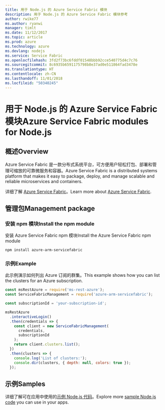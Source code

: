 ```yaml
---
title: 用于 Node.js 的 Azure Service Fabric 模块
description: 用于 Node.js 的 Azure Service Fabric 模块参考
author: rwike77
ms.author: ryanwi
manager: timlt
ms.date: 11/12/2017
ms.topic: article
ms.prod: azure
ms.technology: azure
ms.devlang: nodejs
ms.service: Service Fabric
ms.openlocfilehash: 3fd2f73bc6fddf01548bbb92cce540775d4c7c76
ms.sourcegitcommit: 8c6935b6591175798b8e37ad0e511864fad3478e
ms.translationtype: HT
ms.contentlocale: zh-CN
ms.lasthandoff: 11/01/2018
ms.locfileid: "50340245"
---
```

# <a name="azure-service-fabric-modules-for-nodejs"></a><span data-ttu-id="62831-103">用于 Node.js 的 Azure Service Fabric 模块</span><span class="sxs-lookup"><span data-stu-id="62831-103">Azure Service Fabric modules for Node.js</span></span>

## <a name="overview"></a><span data-ttu-id="62831-104">概述</span><span class="sxs-lookup"><span data-stu-id="62831-104">Overview</span></span>

<span data-ttu-id="62831-105">Azure Service Fabric 是一款分布式系统平台，可方便用户轻松打包、部署和管理可缩放的可靠微服务和容器。</span><span class="sxs-lookup"><span data-stu-id="62831-105">Azure Service Fabric is a distributed systems platform that makes it easy to package, deploy, and manage scalable and reliable microservices and containers.</span></span>

<span data-ttu-id="62831-106">详细了解 [Azure Service Fabric](https://docs.microsoft.com/azure/service-fabric/service-fabric-overview)。</span><span class="sxs-lookup"><span data-stu-id="62831-106">Learn more about [Azure Service Fabric](https://docs.microsoft.com/azure/service-fabric/service-fabric-overview).</span></span>

## <a name="management-package"></a><span data-ttu-id="62831-107">管理包</span><span class="sxs-lookup"><span data-stu-id="62831-107">Management package</span></span>

### <a name="install-the-npm-module"></a><span data-ttu-id="62831-108">安装 npm 模块</span><span class="sxs-lookup"><span data-stu-id="62831-108">Install the npm module</span></span>

<span data-ttu-id="62831-109">安装 Azure Service Fabric npm 模块</span><span class="sxs-lookup"><span data-stu-id="62831-109">Install the Azure Service Fabric npm module</span></span>

```bash
npm install azure-arm-servicefabric
```

### <a name="example"></a><span data-ttu-id="62831-110">示例</span><span class="sxs-lookup"><span data-stu-id="62831-110">Example</span></span>

<span data-ttu-id="62831-111">此示例演示如何列出 Azure 订阅的群集。</span><span class="sxs-lookup"><span data-stu-id="62831-111">This example shows how you can list the clusters for an Azure subscription.</span></span>

```javascript
const msRestAzure = require('ms-rest-azure');
const ServiceFabricManagement = require('azure-arm-servicefabric');

const subscriptionId = 'your-subscription-id';

msRestAzure
  .interactiveLogin()
  .then(credentials => {
    const client = new ServiceFabricManagement(
      credentials,
      subscriptionId
    );
    return client.clusters.list();
  })
  .then(clusters => {
    console.log('List of clusters:');
    console.dir(clusters, { depth: null, colors: true });
  });
```

## <a name="samples"></a><span data-ttu-id="62831-112">示例</span><span class="sxs-lookup"><span data-stu-id="62831-112">Samples</span></span>

<span data-ttu-id="62831-113">详细了解可在应用中使用的[示例 Node.js 代码](https://azure.microsoft.com/resources/samples/?platform=nodejs)。</span><span class="sxs-lookup"><span data-stu-id="62831-113">Explore more [sample Node.js code](https://azure.microsoft.com/resources/samples/?platform=nodejs) you can use in your apps.</span></span>
